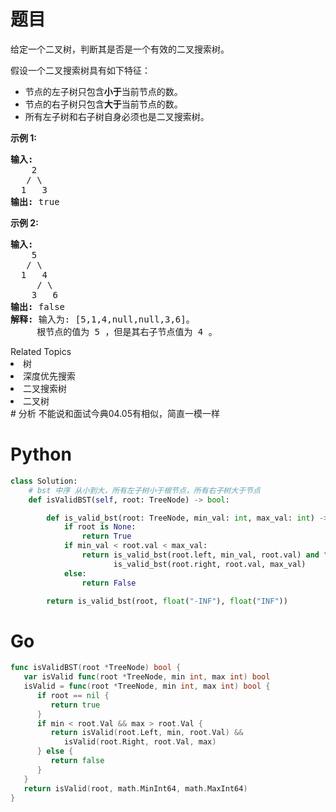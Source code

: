 # 题目
<p>给定一个二叉树，判断其是否是一个有效的二叉搜索树。</p>

<p>假设一个二叉搜索树具有如下特征：</p>

<ul>
	<li>节点的左子树只包含<strong>小于</strong>当前节点的数。</li>
	<li>节点的右子树只包含<strong>大于</strong>当前节点的数。</li>
	<li>所有左子树和右子树自身必须也是二叉搜索树。</li>
</ul>

<p><strong>示例&nbsp;1:</strong></p>

<pre><strong>输入:</strong>
    2
   / \
  1   3
<strong>输出:</strong> true
</pre>

<p><strong>示例&nbsp;2:</strong></p>

<pre><strong>输入:
</strong>    5
   / \
  1   4
&nbsp;    / \
&nbsp;   3   6
<strong>输出:</strong> false
<strong>解释:</strong> 输入为: [5,1,4,null,null,3,6]。
&nbsp;    根节点的值为 5 ，但是其右子节点值为 4 。
</pre>
<div><div>Related Topics</div><div><li>树</li><li>深度优先搜索</li><li>二叉搜索树</li><li>二叉树</li></div></div>
# 分析
不能说和面试今典04.05有相似，简直一模一样

# Python

```python
class Solution:
    # bst 中序 从小到大，所有左子树小于根节点，所有右子树大于节点
    def isValidBST(self, root: TreeNode) -> bool:

        def is_valid_bst(root: TreeNode, min_val: int, max_val: int) -> bool:
            if root is None:
                return True
            if min_val < root.val < max_val:
                return is_valid_bst(root.left, min_val, root.val) and \
                       is_valid_bst(root.right, root.val, max_val)
            else:
                return False

        return is_valid_bst(root, float("-INF"), float("INF"))
```

# Go

```go
func isValidBST(root *TreeNode) bool {
   var isValid func(root *TreeNode, min int, max int) bool
   isValid = func(root *TreeNode, min int, max int) bool {
      if root == nil {
         return true
      }
      if min < root.Val && max > root.Val {
         return isValid(root.Left, min, root.Val) &&
            isValid(root.Right, root.Val, max)
      } else {
         return false
      }
   }
   return isValid(root, math.MinInt64, math.MaxInt64)
}
```
